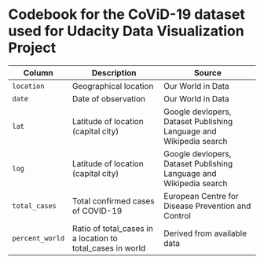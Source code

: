 # Codebook for the CoViD-19 dataset used for Udacity Data Visualization Project

Column|Description|Source
------|-----------|------
`location`|Geographical location|Our World in Data
`date`|Date of observation|Our World in Data
`lat`|Latitude of location (capital city)|Google devlopers, Dataset Publishing Language and Wikipedia search
`log`|Latitude of location (capital city)|Google devlopers, Dataset Publishing Language and Wikipedia search
`total_cases`|Total confirmed cases of COVID-19|European Centre for Disease Prevention and Control
`percent_world`|Ratio of total_cases in a location to total_cases in world|Derived from available data